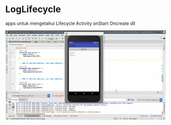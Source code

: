 # LogLifecycle #

apps untuk mengetahui Lifecycle Activity onStart Oncreate dll 

![LogLifecycle](gif/loglifecycle.gif)
